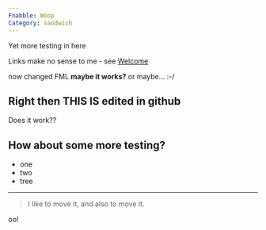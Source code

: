 ```yaml
---
Fnabble: Woop
Category: sandwich
---
```

Yet more testing in here

Links make no sense to me - see [Welcome](Welcome.md)

now changed FML **maybe it works?** or maybe... :-/

## Right then THIS IS edited in github

Does it work??

## How about some more testing?

- one
- two
- tree

---

> I like to move it, and also to move it.

oo!
